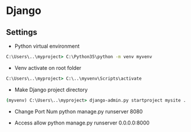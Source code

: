 # Django

## Settings

- Python virtual environment
```cmd
C:\Users\..\myproject> C:\Python35\python -m venv myvenv
```

- Venv activate on root folder
```cmd
C:\Users\..\myproject> C:\..\myvenv\Scripts\activate
```

- Make Django project directory
```cmd
(myvenv) C:\Users\..\myproject> django-admin.py startproject mysite .
```

- Change Port Num
python manage.py runserver 8080

- Access allow 
python manage.py runserver 0.0.0.0:8000
